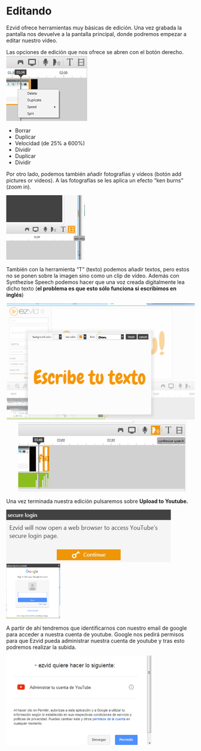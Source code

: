 
# Editando

Ezvid ofrece herramientas muy básicas de edición. Una vez grabada la pantalla nos devuelve a la pantalla principal, donde podremos empezar a editar nuestro vídeo.

Las opciones de edición que nos ofrece se abren con el botón derecho.
<img src="img/OpcionesEzvid.png" height="175" />

* Borrar
* Duplicar
* Velocidad (de 25% a 600%)
* Dividir
* Duplicar
* Dividir

Por otro lado, podemos también añadir fotografías y vídeos (botón add pictures or videos). A las fotografías se les aplica un efecto “ken burns” (zoom in).

<img src="img/Seleccion_478.png" height="172" />

También con la herramienta “T” (texto) podemos añadir textos, pero estos no se ponen sobre la imagen sino como un clip de vídeo. Además con Synthezise Speech podemos hacer que una voz creada digitalmente lea dicho texto (**el problema es que esto sólo funciona si escribimos en inglés**)



<img src="img/Seleccion_479.png" height="310" />        <img src="img/Seleccion_480.png" height="189" />

Una vez terminada nuestra edición pulsaremos sobre **Upload to Youtube.**

<img src="img/Seleccion_482.png" height="140" />   <img src="img/Seleccion_483.png" height="147" />

A partir de ahí tendremos que identificarnos con nuestro email de google para acceder a nuestra cuenta de youtube. Google nos pedirá permisos para que Ezvid pueda administrar nuestra cuenta de youtube y tras esto podremos realizar la subida.

<img src="img/Seleccion_484.png" height="238" />





